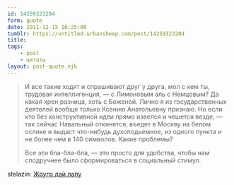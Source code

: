 ```yaml
---
id: 14259323204
form: quote
date: 2011-12-15 16:25:00
tumblr: https://untitled.urbansheep.com/post/14259323204
title: 
tags:
    - post
    - цитаты
layout: post-quote.njk
---
```


<blockquote>
<p>И все такие ходят и спрашивают друг у друга, мол с кем ты, трудовая интеллигенция, — с Лимоновым аль с Немцовым? Да какая хрен разница, хоть с Боженой. Лично я из государственных деятелей вообще только Ксению Анатольевну признаю. Но если кто без конструктивной идеи прямо извелся и чешется везде, — так сейчас Навальный откинется, въедет в Москву на белом ослике и выдаст что-нибудь духоподьемное, из одного пункта и не более чем в 140 символов. Какие проблемы?</p>

<p>Все эти бла-бла-бла, — это просто для удобства, чтобы нам сподручнее было сформироваться в социальный стимул.</p>
</blockquote>

stelazin: <a href="http://stelazin.livejournal.com/94377.html">Жругр дай лапу</a>
